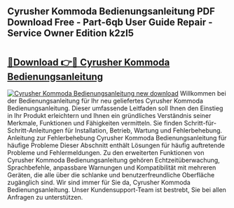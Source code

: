 ## Cyrusher Kommoda Bedienungsanleitung PDF Download Free - Part-6qb User Guide Repair - Service Owner Edition k2zl5

# <h2><a href="http://df50cl.blite.top/?on=Cyrusher+Kommoda+Bedienungsanleitung">🔗Download 👉🔴 Cyrusher Kommoda Bedienungsanleitung</a></h2>

[![Cyrusher Kommoda Bedienungsanleitung new download](https://i.imgur.com/lujVjoI.png)](http://df50cl.blite.top/?on=Cyrusher+Kommoda+Bedienungsanleitung)
Willkommen bei der Bedienungsanleitung für Ihr neu geliefertes Cyrusher Kommoda Bedienungsanleitung. Dieser umfassende Leitfaden soll Ihnen den Einstieg in Ihr Produkt erleichtern und Ihnen ein gründliches Verständnis seiner Merkmale, Funktionen und Fähigkeiten vermitteln. Sie finden Schritt-für-Schritt-Anleitungen für Installation, Betrieb, Wartung und Fehlerbehebung. Anleitung zur Fehlerbehebung Cyrusher Kommoda Bedienungsanleitung für häufige Probleme Dieser Abschnitt enthält Lösungen für häufig auftretende Probleme und Fehlermeldungen. Zu den erweiterten Funktionen von Cyrusher Kommoda Bedienungsanleitung gehören Echtzeitüberwachung, Sprachbefehle, anpassbare Warnungen und Kompatibilität mit mehreren Geräten, die alle über die schlanke und benutzerfreundliche Oberfläche zugänglich sind. Wir sind immer für Sie da, Cyrusher Kommoda Bedienungsanleitung. Unser Kundensupport-Team ist bestrebt, Sie bei allen Anfragen zu unterstützen.
